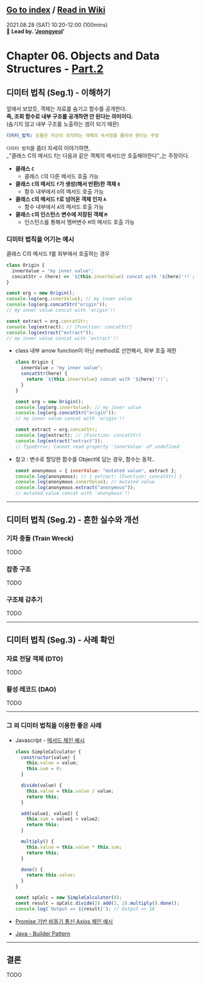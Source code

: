 [Go to index](./#-chapter-06-objects-and-data-structures) / [Read in Wiki](https://github.com/SPONGE-JL/CrashLab-CleanCode/wiki/Chapter-06.-Objects-and-Data-Structures-Part-1)
---

2021.08.28 (SAT) 10:20-12:00 (100mins)  
🚀 **Lead by. '[Jeongyeol](https://github.com/SPONGE-JL)'**

# Chapter 06. Objects and Data Structures - <u>Part.2</u>

## 디미터 법칙 (Seg.1) - 이해하기

앞에서 보았듯, 객체는 자료를 숨기고 함수를 공개한다.  
**즉, 조회 함수로 내부 구조를 공개하면 안 된다는 의미이다.**  
(숨기지 않고 내부 구조를 노출하는 셈이 되기 때문)

```yaml
디미터_법칙: 모듈은 자신이 조작하는 객체의 속사정을 몰라야 한다는 주장
```

`디미터 법칙`을 좀더 자세히 이야기하면,  
_"클래스 C의 메서드 f는 다음과 같은 객체의 메서드만 호출해야한다"_는 주장이다.

- **클래스 `C`**
  - 클래스 `C`의 다른 메서드 호출 가능
- **클래스 `C`의 메서드 `f`가 생성(해서 반환)한 객체 `O`**
  - 함수 내부에서 `O`의 메서드 호출 가능
- **클래스 `C`의 메서드 `f`로 넘어온 객체 인자 `A`**
  - 함수 내부에서 `A`의 메서드 호출 가능
- **클래스 `C`의 인스턴스 변수에 저장된 객체 `M`**
  - 인스턴스를 통해서 멤버변수 `M`의 메서드 호출 가능

### 디미터 법칙을 어기는 예시

클래스 C의 메서드 f를 외부에서 호출하는 경우

```javascript
class Origin {
  innerValue = "my inner value";
  concatStr = (here) => `${this.innerValue} concat with '${here}'!!`;
}

const org = new Origin();
console.log(org.innerValue); // my inner value
console.log(org.concatStr("origin"));
// my inner value concat with 'origin'!!

const extract = org.concatStr;
console.log(extract); // [Function: concatStr]
console.log(extract("extract"));
// my inner value concat with 'extract'!!
```

- class 내부 arrow function이 아닌 method로 선언해서, 외부 호출 제한

  ```javascript
  class Origin {
    innerValue = "my inner value";
    concatStr(here) {
      return `${this.innerValue} concat with '${here}'!!`;
    }
  }

  const org = new Origin();
  console.log(org.innerValue); // my inner value
  console.log(org.concatStr("origin"));
  // my inner value concat with 'origin'!!

  const extract = org.concatStr;
  console.log(extract); // [Function: concatStr]
  console.log(extract("extract"));
  // TypeError: Cannot read property 'innerValue' of undefined
  ```

- 참고 : 변수로 할당한 함수를 Object에 담는 경우, 함수는 동작..

  ```javascript
  const anonymous = { innerValue: "mutated value", extract };
  console.log(anonymous); // { extract: [Function: concatStr] }
  console.log(anonymous.innerValue); // mutated value
  console.log(anonymous.extract("anonymous"));
  // mutated value concat with 'anonymous'!!
  ```

---

## 디미터 법칙 (Seg.2) - 흔한 실수와 개선

### 기차 충돌 (Train Wreck)

TODO

### 잡종 구조

TODO

### 구조체 감추기

TODO

---

## 디미터 법칙 (Seg.3) - 사례 확인

### 자료 전달 객체 (DTO)

TODO

### 활성 레코드 (DAO)

TODO

---

### 그 외 디미터 법칙을 이용한 좋은 사례

- Javascript - [메서드 체인 예시](./#basic-method-chain-example)
  
    ```javascript
    class SimpleCalculator {
      constructor(value) {
        this.value = value;
        this.sum = 0;
      }

      divide(value) {
        this.value = this.value / value;
        return this;
      }

      add(value1, value2) {
        this.sum = value1 + value2;
        return this;
      }

      multiply() {
        this.value = this.value * this.sum;
        return this;
      }

      done() {
        return this.value;
      }
    }

    const spCalc = new SimpleCalculator(8);
    const result = spCalc.divide(2).add(2, 2).multiply().done();
    console.log(`Output => ${result}`); // Output => 16
    ```

- [Promise 기반 비동기 통신 Axios 체인 예시](https://axios-http.com/docs/example)

- [Java - Builder Pattern](https://github.com/dev-chloe/Simple-CRUD/blob/back/app/src/test/java/com/toyproject/simplecrudapp/domains/entity/UserTest.java#L23-L28)


---

## 결론

TODO